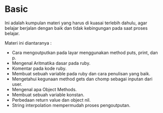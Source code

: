 # Basic

Ini adalah kumpulan materi yang harus di kuasai terlebih dahulu, agar belajar berjalan dengan baik dan tidak kebingungan pada saat proses belajar.

Materi ini diantaranya :

* Cara mengoutputkan pada layar menggunakan method puts, print, dan p.
* Mengenal Aritmatika dasar pada ruby.
* Komentar pada kode ruby.
* Membuat sebuah variable pada ruby dan cara penulisan yang baik.
* Mengetahui kegunaan method gets dan chomp sebagai inputan dari user.
* Mengenal apa Object Methods.
* Membuat sebuah variable konstan.
* Perbedaan return value dan object nil.
* String interpolation mempermudah proses pengoutputan. 

